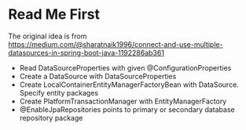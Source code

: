 # Read Me First

The original idea is from  
https://medium.com/@sharatnaik1996/connect-and-use-multiple-datasources-in-spring-boot-java-1192286ab361

- Read DataSourceProperties with given @ConfigurationProperties
- Create a DataSource with DataSourceProperties
- Create LocalContainerEntityManagerFactoryBean with DataSource. Specify entity packages
- Create PlatformTransactionManager with EntityManagerFactory
- @EnableJpaRepositories points to primary or secondary database repository package

